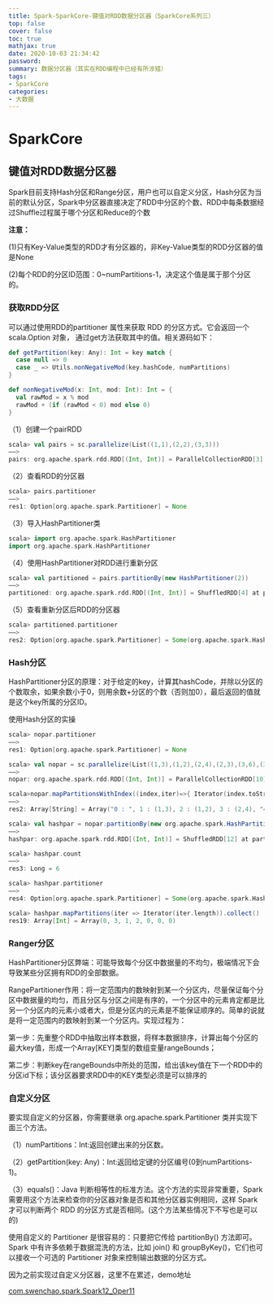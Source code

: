 ```yaml
---
title: Spark-SparkCore-键值对RDD数据分区器（SparkCore系列三）
top: false
cover: false
toc: true
mathjax: true
date: 2020-10-03 21:34:42
password:
summary: 数据分区器（其实在RDD编程中已经有所涉猎）
tags:
- SparkCore
categories:
- 大数据
---
```


# SparkCore

## 键值对RDD数据分区器

Spark目前支持Hash分区和Range分区，用户也可以自定义分区，Hash分区为当前的默认分区，Spark中分区器直接决定了RDD中分区的个数、RDD中每条数据经过Shuffle过程属于哪个分区和Reduce的个数

**注意：**

(1)只有Key-Value类型的RDD才有分区器的，非Key-Value类型的RDD分区器的值是None

(2)每个RDD的分区ID范围：0~numPartitions-1，决定这个值是属于那个分区的。

### 获取RDD分区

可以通过使用RDD的partitioner 属性来获取 RDD 的分区方式。它会返回一个 scala.Option 对象， 通过get方法获取其中的值。相关源码如下：

```scala
def getPartition(key: Any): Int = key match {
  case null => 0
  case _ => Utils.nonNegativeMod(key.hashCode, numPartitions)
}

def nonNegativeMod(x: Int, mod: Int): Int = {
  val rawMod = x % mod
  rawMod + (if (rawMod < 0) mod else 0)
}
```

（1）创建一个pairRDD

```scala
scala> val pairs = sc.parallelize(List((1,1),(2,2),(3,3)))
——>
pairs: org.apache.spark.rdd.RDD[(Int, Int)] = ParallelCollectionRDD[3] at parallelize at <console>:24
```

（2）查看RDD的分区器

```scala
scala> pairs.partitioner
——>
res1: Option[org.apache.spark.Partitioner] = None
```

（3）导入HashPartitioner类

```scala
scala> import org.apache.spark.HashPartitioner
import org.apache.spark.HashPartitioner
```

（4）使用HashPartitioner对RDD进行重新分区

```scala
scala> val partitioned = pairs.partitionBy(new HashPartitioner(2))
——>
partitioned: org.apache.spark.rdd.RDD[(Int, Int)] = ShuffledRDD[4] at partitionBy at <console>:27
```

（5）查看重新分区后RDD的分区器

```scala
scala> partitioned.partitioner
——>
res2: Option[org.apache.spark.Partitioner] = Some(org.apache.spark.HashPartitioner@2)
```

### Hash分区

HashPartitioner分区的原理：对于给定的key，计算其hashCode，并除以分区的个数取余，如果余数小于0，则用余数+分区的个数（否则加0），最后返回的值就是这个key所属的分区ID。

使用Hash分区的实操

```scala
scala> nopar.partitioner
——>
res1: Option[org.apache.spark.Partitioner] = None

scala> val nopar = sc.parallelize(List((1,3),(1,2),(2,4),(2,3),(3,6),(3,8)),8)
——>
nopar: org.apache.spark.rdd.RDD[(Int, Int)] = ParallelCollectionRDD[10] at parallelize at <console>:24

scala>nopar.mapPartitionsWithIndex((index,iter)=>{ Iterator(index.toString+" : "+iter.mkString("|")) }).collect
——>
res2: Array[String] = Array("0 : ", 1 : (1,3), 2 : (1,2), 3 : (2,4), "4 : ", 5 : (2,3), 6 : (3,6), 7 : (3,8)) 

scala> val hashpar = nopar.partitionBy(new org.apache.spark.HashPartitioner(7))
——>
hashpar: org.apache.spark.rdd.RDD[(Int, Int)] = ShuffledRDD[12] at partitionBy at <console>:26

scala> hashpar.count
——>
res3: Long = 6

scala> hashpar.partitioner
——>
res4: Option[org.apache.spark.Partitioner] = Some(org.apache.spark.HashPartitioner@7)

scala> hashpar.mapPartitions(iter => Iterator(iter.length)).collect()
res19: Array[Int] = Array(0, 3, 1, 2, 0, 0, 0)
```

### Ranger分区

HashPartitioner分区弊端：可能导致每个分区中数据量的不均匀，极端情况下会导致某些分区拥有RDD的全部数据。

RangePartitioner作用：将一定范围内的数映射到某一个分区内，尽量保证每个分区中数据量的均匀，而且分区与分区之间是有序的，一个分区中的元素肯定都是比另一个分区内的元素小或者大，但是分区内的元素是不能保证顺序的。简单的说就是将一定范围内的数映射到某一个分区内。实现过程为：

第一步：先重整个RDD中抽取出样本数据，将样本数据排序，计算出每个分区的最大key值，形成一个Array[KEY]类型的数组变量rangeBounds；

第二步：判断key在rangeBounds中所处的范围，给出该key值在下一个RDD中的分区id下标；该分区器要求RDD中的KEY类型必须是可以排序的

### 自定义分区

要实现自定义的分区器，你需要继承 org.apache.spark.Partitioner 类并实现下面三个方法。 

（1）numPartitions：Int:返回创建出来的分区数。

（2）getPartition(key: Any)：Int:返回给定键的分区编号(0到numPartitions-1)。 

（3）equals()：Java 判断相等性的标准方法。这个方法的实现非常重要，Spark 需要用这个方法来检查你的分区器对象是否和其他分区器实例相同，这样 Spark 才可以判断两个 RDD 的分区方式是否相同。(这个方法某些情况下不写也是可以的)

使用自定义的 Partitioner 是很容易的：只要把它传给 partitionBy() 方法即可。Spark 中有许多依赖于数据混洗的方法，比如 join() 和 groupByKey()，它们也可以接收一个可选的 Partitioner 对象来控制输出数据的分区方式。

因为之前实现过自定义分区器，这里不在累述，demo地址

[com.swenchao.spark.Spark12_Oper11](https://github.com/Swenchao/SparkCode/blob/master/src/main/scala/com/swenchao/spark/Spark12_Oper11.scala)